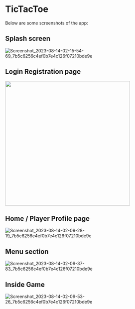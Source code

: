 # TicTacToe

Below are some screenshots of the app:

## Splash screen

![Screenshot_2023-08-14-02-15-54-69_7b5c6256c4ef0b7e4c126f07210bde9e](https://github.com/Rafi260/TicTacToe/assets/85826615/32f86f68-cb1f-4193-90bc-ccc35f62b461)


## Login Registration page

<img src="https://github.com/Rafi260/TicTacToe/assets/85826615/9bd78694-040c-4d2d-8ed9-a47260cdd3aa" width="400px">

## Home / Player Profile page

![Screenshot_2023-08-14-02-09-28-19_7b5c6256c4ef0b7e4c126f07210bde9e](https://github.com/Rafi260/TicTacToe/assets/85826615/b4f3442d-701c-4633-896c-ba93663ea159)

## Menu section

![Screenshot_2023-08-14-02-09-37-83_7b5c6256c4ef0b7e4c126f07210bde9e](https://github.com/Rafi260/TicTacToe/assets/85826615/c20f2fdd-1ae2-4711-ada0-8bd1ca814205)

## Inside Game

![Screenshot_2023-08-14-02-09-53-26_7b5c6256c4ef0b7e4c126f07210bde9e](https://github.com/Rafi260/TicTacToe/assets/85826615/db6221cd-5a31-4641-ba53-f46d8dbd2e24)


